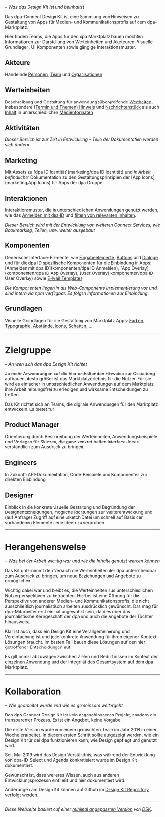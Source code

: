 *– Was das Design Kit ist und beinhaltet*

Das dpa-Connect Design Kit ist eine Sammlung von Hinweisen zur Gestaltung von Apps für Medien- und Kommunikationsprofis auf dem dpa-Marktplatz.

Hier finden Teams, die Apps für den dpa Marktplatz bauen möchten Informationen zur Darstellung von Werteinheiten und Aketeuren, Visuelle Grundlagen, UI Komponenten sowie gängige Interaktionsmuster.

## Akteure
Handelnde [Personen](akteure/personen), [Team](akteure/team) und [Organisationen](akteure/organisation)

## Werteinheiten
Beschreibung und Gestaltung für anwendungsübergreifende [Wertheiten](werteinheiten), insbesondere [(Termin und Themen) Hinweis](werteinheiten/hinweis) und [Nachrichtenstück](werteinheiten/nachrichtenstück) als auch [Inhalt](werteinheiten/inhalt) in unterschiedlichen [Medienformaten](werteinheiten/medienformat)

## Aktivitäten
*Dieser Bereich ist zur Zeit in Entwicklung - Teile der Dokumentation werden sich ändern*

## Marketing
Mit Assets zu [dpa ID Identität](marketing/dpa ID Identität) und *in Arbeit befindlicher* Dokumentation zu den Gestaltungsprinzipien der [App Icons](marketing/App Icons) für Apps der dpa Gruppe.

## Interaktionen

Interaktionsmuster, die in unterschiedlichen Anwendungen genutzt werden, wie das [Anmelden mit dpa·ID](interaktionen/anmelden-mit-dpa-id) und [filtern von relevanten Inhalten](interaktionen/wiederholt-relevantes-finden).

*Dieser Bereich wird mit der Entwicklung von weiteren Connect Services, wie Bookmarking, Teilen, usw. weiter ausgebaut*

## Komponenten

Generische Interface-Elemente, wie [Eingabeelemente](komponenten/formular), [Buttons](komponenten/button) und [Dialoge](komponenten/dialog) und für die dpa ID spezifische Komponenten für die Einbindung in Apps: [Anmelden mit dpa ID](komponenten/dpa ID Anmelden), [App Overlay](komponenten/dpa ID App Overlay), [User Overlay](komponenten/dpa ID User Overlay) sowie [E-Mail Templates](komponenten/E-Mail)

*Die Komponenten liegen in als Web-Components Implementierung vor und sind intern via npm verfügbar. Es folgen Informationen zur Einbindung.*

## Grundlagen

Visuelle Grundlagen für die Gestaltung von Marktplatz Apps: [Farben](./grundlagen/farben), [Typographie](grundlagen/schriftart), [Abstände](grundlagen/abstände), [Icons](grundlagen/icons), [Schatten](grundlagen/schatten), …

---

# Zielgruppe

*– An wen sich das dpa Design Kit richtet*

Je mehr Anwendungen auf die hier enthaltenden Hinweise zur Gestaltung aufbauen, desto größer ist das Marktplatzerlebnis für die Nutzer. Für sie wird es einfacher in unterschiedlichen Anwendungen auf dem Marktplatz ihre Arbeit reibungsfrei zu erledigen und wirksame Entscheidungen zu treffen.

Das Kit richtet sich an Teams, die digitale Anwendungen für den Marktplatz entwickeln. Es bietet für

## Product Manager
Orientierung durch Beschreibung der Werteinheiten, Anwendungsbeispiele und Vorlagen für Skizzen, die ganz konkret helfen Interface-Ideen verständlich zum Ausdruck zu bringen.

## Engineers
In Zukunft: API-Dokumentation, Code-Beispiele und Komponenten zur direkten Einbindung

## Designer
Einblick in die konkrete visuelle Gestaltung und Begründung der Designentscheidungen, mögliche Richtungen zur Weiterentwicklung und (auf Anfrage) Zugriff auf eine .sketch Datei um schnell auf Basis der vorhandenen Elemente neue Ideen zu verproben. 

---

# Herangehensweise

*– Was bei der Arbeit wichtig war und wie die Inhalte genutzt werden können*

Das Kit unternimmt den Versuch die Werteinheiten der dpa unterscheidbar zum Ausdruck zu bringen, um neue Beziehungen und Angebote zu ermöglichen. 

Wichtig dabei war und bleibt es, die Werteinheiten aus unterschiedlichen Nutzerperspektiven zu betrachten. Hierbei ist eine Öffnung für die Perspektive von anderen Medien- und Kommunikationsprofis, die nicht ausschließlich journalistisch arbeiten ausdrücklich gewünscht. Das mag für dpa-Mitarbeiter erst  einmal ungewohnt sein, da dies über das journalistische Kerngeschäft der dpa und auch die Angebote der Töchter hinausweist.

Klar ist auch, dass ein Design Kit eine Verallgemeinerung und Vereinfachung ist und jede konkrete Anwendung für ihren eigenen Kontext Lösungen braucht. Im besten Fall bauen diese Lösungen auf den hier getroffenen Entscheidungen auf.

Es gilt immer abzuwägen zwischen Zielen und Bedürfnissen im Kontext der einzelnen Anwendung und der Integrität des Gesamtsystem auf dem dpa Marktplatz.

---

# Kollaboration

*– Wie gearbeitet wurde und wie es gemeinsam weitergeht*

Das dpa Connect Design Kit ist kein abgeschlossenes Projekt, sondern ein transparenter Prozess. Es ist ein Angebot, keine Vorgabe.

Die erste Version wurde von einem gemischten Team im Jahr 2018 in einer Woche erarbeitet. In diesem ersten Schritt sollte aufgezeigt werden, wie ein Design Kit für dei dpa funktionieren kann, wie Design gepflegt und genutzt wird.

Seit Mai 2019 wird das Design Verständnis, was während der Entwicklung von dpa-ID, Select und Agenda konkretisiert wurde im Design Kit dokumentiert.

Gewünscht ist, dass weiteres Wissen, auch aus anderen Entwicklungsprozessn einfließt und hier dokumentiert wird.

Änderungen am Design Kit können auf Github im [Design Kit Repository](https://github.com/dpa-gmbh/design-kit/commits/master) verfolgt werden.

---

*Diese Webseite basiert auf einer [minimal angepassten Version](https://github.com/dpa-gmbh/dsk) von [DSK](https://github.com/atelierdisko/dsk).* 